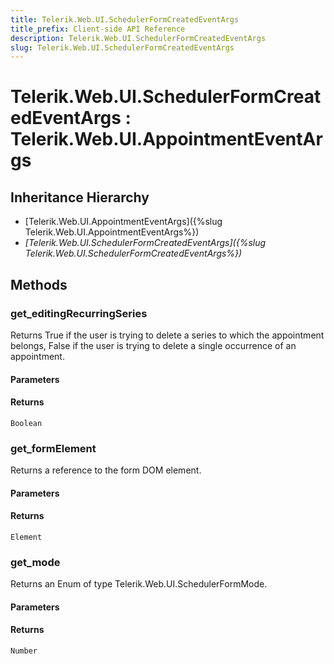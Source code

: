 ```yaml
---
title: Telerik.Web.UI.SchedulerFormCreatedEventArgs
title_prefix: Client-side API Reference
description: Telerik.Web.UI.SchedulerFormCreatedEventArgs
slug: Telerik.Web.UI.SchedulerFormCreatedEventArgs
---
```


# Telerik.Web.UI.SchedulerFormCreatedEventArgs : Telerik.Web.UI.AppointmentEventArgs

## Inheritance Hierarchy

* [Telerik.Web.UI.AppointmentEventArgs]({%slug Telerik.Web.UI.AppointmentEventArgs%})
* *[Telerik.Web.UI.SchedulerFormCreatedEventArgs]({%slug Telerik.Web.UI.SchedulerFormCreatedEventArgs%})*


## Methods

### get_editingRecurringSeries

Returns True if the user is trying to delete a series to which the appointment belongs, False if the user is trying to delete a single occurrence of an appointment.

#### Parameters

#### Returns

`Boolean`
### get_formElement

Returns a reference to the form DOM element.

#### Parameters

#### Returns

`Element`

### get_mode

Returns an Enum of type Telerik.Web.UI.SchedulerFormMode.

#### Parameters

#### Returns

`Number`



